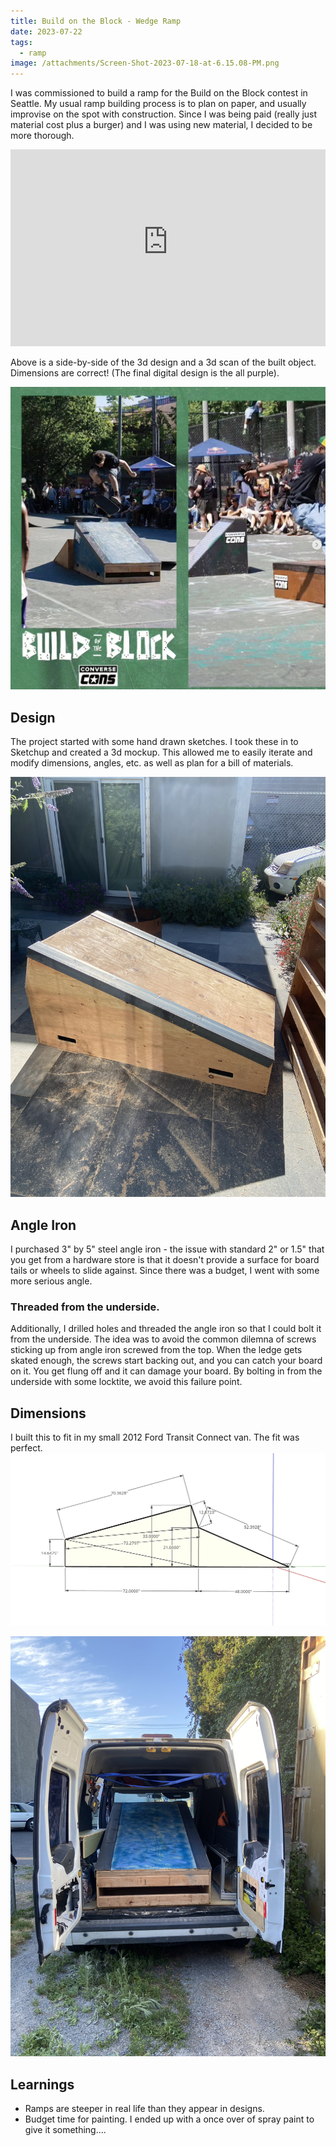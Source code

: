 ```yaml
---
title: Build on the Block - Wedge Ramp
date: 2023-07-22
tags:
  - ramp
image: /attachments/Screen-Shot-2023-07-18-at-6.15.08-PM.png
---
```

I was commissioned to build a ramp for the Build on the Block contest in Seattle. My usual ramp building process is to plan on paper, and usually improvise on the spot with construction. Since I was being paid (really just material cost plus a burger) and I was using new material, I decided to be more thorough. 

<iframe width="100%" height="315" src="https://www.youtube-nocookie.com/embed/DrYrWxnFtnQ?si=6WtI-Pzb0bLAeqsU" title="YouTube video player" frameborder="0" allow="accelerometer; autoplay; clipboard-write; encrypted-media; gyroscope; picture-in-picture; web-share" referrerpolicy="strict-origin-when-cross-origin" allowfullscreen></iframe>


Above is a side-by-side of the 3d design and a 3d scan of the built object. Dimensions are correct! (The final digital design is the all purple).


![](../../public/attachments/Pasted-image-20240302080016.png)

## Design

The project started with some hand drawn sketches. I took these in to Sketchup and created a 3d mockup. This allowed me to easily iterate and modify dimensions, angles, etc. as well as plan for a bill of materials.

![](../../public/attachments/71167889328__F6CAC678-C2C2-41F3-98D3-35212DEF2162.jpeg)

## Angle Iron
I purchased 3" by 5" steel angle iron - the issue with standard 2" or 1.5" that you get from a hardware store is that it doesn't provide a surface for board tails or wheels to slide against. Since there was a budget, I went with some more serious angle.


### Threaded from the underside.
Additionally, I drilled holes and threaded the angle iron so that I could bolt it from the underside. The idea was to avoid the common dilemna of screws sticking up from angle iron screwed from the top. When the ledge gets skated enough, the screws start backing out, and you can catch your board on it. You get flung off and it can damage your board.  By bolting in from the underside with some locktite, we avoid this failure point.


## Dimensions

I built this to fit in my small 2012 Ford Transit Connect van. The fit was perfect.
![](../../public/attachments/Screen-Shot-2023-07-18-at-6.15.08-PM.png)

![](../../public/attachments/71168423431__53571CE9-5588-4735-9A84-F14F55C2F973.jpeg)


## Learnings
- Ramps are steeper in real life than they appear in designs. 
- Budget time for painting. I ended up with a once over of spray paint to give it something....